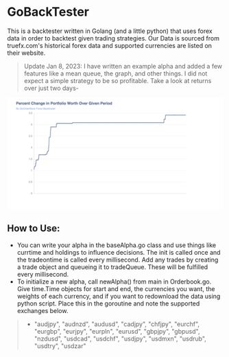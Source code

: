 # GoBackTester
This is a backtester written in Golang (and a little python) that uses forex data in order to backtest given trading strategies. Our Data is sourced from truefx.com's historical forex data and supported currencies are listed on their website.
> Update Jan 8, 2023: I have written an example alpha and added a few features like a mean queue, the graph, and other
> things. I did not expect a simple strategy to be so profitable. Take a look at returns over just two days-


![stonks.png](stonks.png)

## How to Use:
* You can write your alpha in the baseAlpha.go class and use things like currtime and holdings to influence
decisions. The init is called once and the tradeontime is called every millisecond. Add any trades by creating
a trade object and queueing it to tradeQueue. These will be fulfilled every millisecond.
* To initialize a new alpha, call newAlpha() from main in Orderbook.go. Give time.Time objects for start and end, the
currencies you want, the weights of each currency, and if you want to redownload the data using python script. Place
this in the goroutine and note the supported exchanges below.
>* "audjpy", "audnzd", "audusd", "cadjpy", "chfjpy", "eurchf", "eurgbp", "eurjpy", "eurpln",
  "eurusd", "gbpjpy", "gbpusd", "nzdusd", "usdcad", "usdchf", "usdjpy", "usdmxn", "usdrub", "usdtry", "usdzar"
